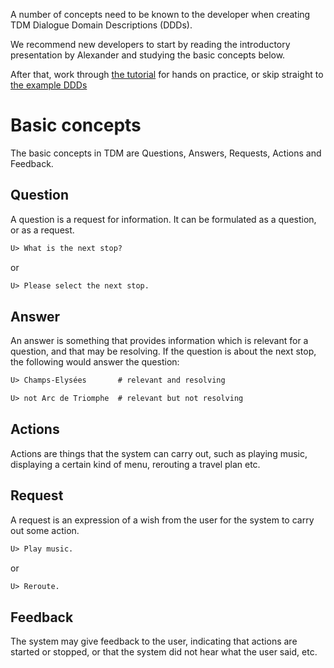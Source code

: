 A number of concepts need to be known to the developer when creating TDM Dialogue Domain Descriptions (DDDs).

We recommend new developers to start by reading the introductory presentation by Alexander and studying the basic concepts below.

After that, work through [the tutorial](tutorial) for hands on practice, or skip straight to [the example DDDs](examples)


# Basic concepts

The basic concepts in TDM are Questions, Answers, Requests, Actions
and Feedback.


## Question

A question is a request for information. It can be formulated as a
question, or as a request.

```diff
U> What is the next stop?
```

or

```diff
U> Please select the next stop.
```


## Answer

An answer is something that provides information which is relevant for
a question, and that may be resolving. If the question is about the
next stop, the following would answer the question:

```diff
U> Champs-Elysées       # relevant and resolving
```

```diff
U> not Arc de Triomphe  # relevant but not resolving
```


## Actions

Actions are things that the system can carry out, such as playing
music, displaying a certain kind of menu, rerouting a travel plan etc.


## Request

A request is an expression of a wish from the user for the system to
carry out some action.

```diff
U> Play music.
```

or

```diff
U> Reroute.
```


## Feedback

The system may give feedback to the user, indicating that actions are
started or stopped, or that the system did not hear what the user
said, etc.
